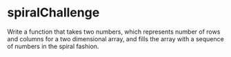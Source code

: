 spiralChallenge
===============

Write a function that takes two numbers, which represents number of rows and columns for a two dimensional array, and fills the array with a sequence of numbers in the spiral fashion.
